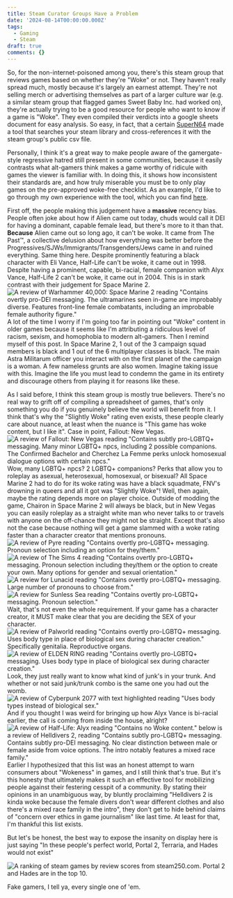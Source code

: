 ```yaml
---
title: Steam Curator Groups Have a Problem
date: '2024-08-14T00:00:00.000Z'
tags:
  - Gaming
  - Steam
draft: true
comments: {}
---
```


So, for the non-internet-poisoned among you, there's this steam group that
reviews games based on whether they're "Woke" or not. They haven't really spread
much, mostly because it's largely an earnest attempt. They're not selling merch
or advertising themselves as part of a larger culture war (e.g. a similar steam
group that flagged games Sweet Baby Inc. had worked on), they're actually trying
to be a good resource for people who want to know if a game is "Woke". They even
compiled their verdicts into a google sheets document for easy analysis. So
easy, in fact, that a certain [SuperN64](https://cirnoslab.me/) made a tool that
searches your steam library and cross-references it with the steam group's
public csv file.

<!--more-->

Personally, I think it's a great way to make people aware of the gamergate-style
regressive hatred still present in some communities, because it easily contrasts
what alt-gamers think makes a game worthy of ridicule with games the viewer is
familiar with. In doing this, it shows how inconsistent their standards are, and
how truly miserable you must be to only play games on the pre-approved woke-free
checklist. As an example, I'd like to go through my own experience with the
tool, which you can find [here](https://wokedetector.cirnoslab.me/).

First off, the people making this judgement have a **massive** recency bias.
People often joke about how if Alien came out today, chuds would call it DEI for
having a dominant, capable female lead, but there's more to it than that.
**Because** Alien came out so long ago, it can't be woke. It came from The
Past™, a collective delusion about how everything was better before the
Progressives/SJWs/Immigrants/Transgenders/Jews came in and ruined everything.
Same thing here. Despite prominently featuring a black character with Eli Vance,
Half-Life can't be woke, it came out in 1998. Despite having a prominent,
capable, bi-racial, female companion with Alyx Vance, Half-Life 2 can't be woke,
it came out in 2004. This is in stark contrast with their judgement for Space
Marine 2.
![A review of Warhammer 40,000: Space Marine 2 reading "Contains overtly pro-DEI messaging. The ultramarines seen in-game are improbably diverse. Features front-line female combatants, including an improbable female authority figure."](/uploads/Space_Marine_2.png)
A lot of the time I worry if I'm going too far in pointing out "Woke" content in
older games because it seems like I'm attributing a ridiculous level of racism,
sexism, and homophobia to modern alt-gamers. Then I remind myself of this post.
In Space Marine 2, 1 out of the 3 campaign squad members is black and 1 out of
the 6 multiplayer classes is black. The main Astra Militarum officer you
interact with on the first planet of the campaign is a woman. A few nameless
grunts are also women. Imagine taking issue with this. Imagine the life you must
lead to condemn the game in its entirety and discourage others from playing it
for reasons like these.

As I said before, I think this steam group is mostly true believers. There's no
real way to grift off of compiling a spreadsheet of games, that's only something
you do if you genuinely believe the world will benefit from it. I think that's
why the "Slightly Woke" rating even exists, these people clearly care about
nuance, at least when the nuance is "This game has woke content, but I like it".
Case in point, Fallout: New Vegas.
![A review of Fallout: New Vegas reading "Contains subtly pro-LGBTQ+ messaging. Many minor LGBTQ+ npcs, including 2 possible companions. The Confirmed Bachelor and Cherchez La Femme perks unlock homosexual dialogue options with certain npcs."](/uploads/FNV.png)
Wow, many LGBTQ+ npcs? 2 LGBTQ+ companions? Perks that allow you to roleplay as
asexual, heterosexual, homosexual, or bisexual? All Space Marine 2 had to do for
its woke rating was have a black squadmate, FNV's drowning in queers and all it
got was "Slightly Woke"! Well, then again, maybe the rating depends more on
player choice. Outside of modding the game, Chairon in Space Marine 2 will
always be black, but in New Vegas you can easily roleplay as a straight white
man who never talks to or travels with anyone on the off-chance they might not
be straight. Except that's also not the case because nothing will get a game
slammed with a woke rating faster than a character creator that mentions
pronouns.
![A review of Pyre reading "Contains overtly pro-LGBTQ+ messaging. Pronoun selection including an option for they/them."](/uploads/Pyre.png)
![A review of The Sims 4 reading "Contains overtly pro-LGBTQ+ messaging. Pronoun selection including they/them or the option to create your own. Many options for gender and sexual orientation."](/uploads/Sims4.png)
![A review for Lunacid reading "Contains overtly pro-LGBTQ+ messaging. Large number of pronouns to choose from."](/uploads/Lunacid.png)
![A review for Sunless Sea reading "Contains overtly pro-LGBTQ+ messaging. Pronoun selection."](/uploads/Sunless_Sea.png)
Wait, that's not even the whole requirement. If your game has a character
creator, it MUST make clear that you are deciding the SEX of your character.
![A review of Palworld reading "Contains overtly pro-LGBTQ+ messaging. Uses body type in place of biological sex during character creation."](/uploads/Palworld.png)
Specifically genitalia. Reproductive organs.
![A review of ELDEN RING reading "Contains overtly pro-LGBTQ+ messaging. Uses body type in place of biological sex during character creation."](/uploads/ELDEN_RING.png)
Look, they just really want to know what kind of junk's in your trunk. And
whether or not said junk/trunk combo is the same one you had out the womb.
![A review of Cyberpunk 2077 with text highlighted reading "Uses body types instead of biological sex."](/uploads/Cyberpunk.png)
And if you thought I was weird for bringing up how Alyx Vance is bi-racial
earlier, the call is coming from inside the house, alright?
![A review of Half-Life: Alyx reading "Contains no Woke content." below is a review of Helldivers 2, reading "Contains subtly pro-LGBTQ+ messaging. Contains subtly pro-DEI messaging. No clear distinction between male or female aside from voice options. The intro notably features a mixed race family."](/uploads/Alyx_divers_2.png)
Earlier I hypothesized that this list was an honest attempt to warn consumers
about "Wokeness" in games, and I still think that's true. But it's this honesty
that ultimately makes it such an effective tool for mobilizing people against
their festering cesspit of a community. By stating their opinions in an
unambiguous way, by bluntly proclaiming "Helldivers 2 is kinda woke because the
female divers don't wear different clothes and also there's a mixed race family
in the intro", they don't get to hide behind claims of "concern over ethics in
game journalism" like last time. At least for that, I'm thankful this list
exists.

But let's be honest, the best way to expose the insanity on display here is just
saying "In these people's perfect world, Portal 2, Terraria, and Hades would not
exist"

![A ranking of steam games by review scores from steam250.com. Portal 2 and Hades are in the top 10.](/uploads/250.png)

Fake gamers, I tell ya, every single one of 'em.
